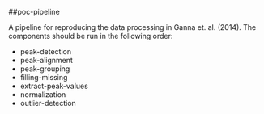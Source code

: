 ##poc-pipeline

A pipeline for reproducing the data processing in Ganna et. al. (2014). The components should be run in the following order:

- peak-detection
- peak-alignment
- peak-grouping
- filling-missing
- extract-peak-values
- normalization
- outlier-detection
